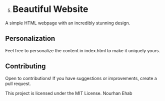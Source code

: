 
5. # Beautiful Website 

A simple HTML webpage with an incredibly stunning design.

## Personalization

Feel free to personalize the content in index.html to make it uniquely yours.

## Contributing

Open to contributions! If you have suggestions or improvements, create a pull request.

This project is licensed under the MIT License.
Nourhan Ehab
